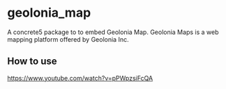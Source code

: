 # geolonia_map
A concrete5 package to to embed Geolonia Map. Geolonia Maps is a web mapping platform offered by Geolonia Inc.

## How to use

https://www.youtube.com/watch?v=pPWpzsiFcQA
